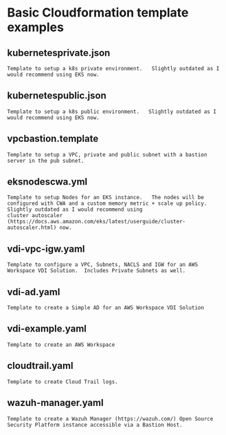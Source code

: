 # Basic Cloudformation template examples

##  kubernetesprivate.json
    Template to setup a k8s private environment.   Slightly outdated as I would recommend using EKS now.  

##  kubernetespublic.json
    Template to setup a k8s public environment.   Slightly outdated as I would recommend using EKS now. 

##  vpcbastion.template
    Template to setup a VPC, private and public subnet with a bastion server in the pub subnet.  

##  eksnodescwa.yml
    Template to setup Nodes for an EKS instance.   The nodes will be configured with CWA and a custom memory metric + scale up policy.  Slightly outdated as I would recommend using 
    cluster autoscaler (https://docs.aws.amazon.com/eks/latest/userguide/cluster-autoscaler.html) now. 

##  vdi-vpc-igw.yaml
    Template to configure a VPC, Subnets, NACLS and IGW for an AWS Workspace VDI Solution.  Includes Private Subnets as well. 

## vdi-ad.yaml
    Template to create a Simple AD for an AWS Workspace VDI Solution

## vdi-example.yaml
    Template to create an AWS Workspace

## cloudtrail.yaml
    Template to create Cloud Trail logs. 

## wazuh-manager.yaml
    Template to create a Wazuh Manager (https://wazuh.com/) Open Source Security Platform instance accessible via a Bastion Host. 